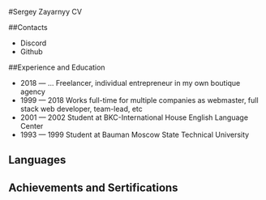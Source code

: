 #Sergey Zayarnyy CV

##Contacts 

* Discord
* Github

##Experience and Education

* 2018 — ... Freelancer, individual entrepreneur in my own boutique agency
* 1999 — 2018 Works full-time for multiple companies as webmaster, full stack web developer, team-lead, etc
* 2001 — 2002 Student at BKC-International House English Language Center
* 1993 — 1999 Student at Bauman Moscow State Technical University

## Languages

## Achievements and Sertifications





